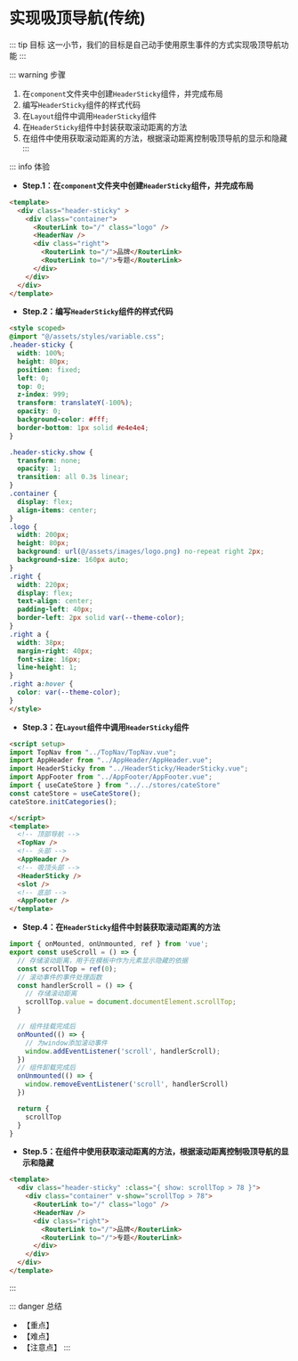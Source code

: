 # 实现吸顶导航(传统)

::: tip 目标
这一小节，我们的目标是自己动手使用原生事件的方式实现吸顶导航功能
:::

::: warning 步骤

1. 在`component`文件夹中创建`HeaderSticky`组件，并完成布局
2. 编写`HeaderSticky`组件的样式代码
3. 在`Layout`组件中调用`HeaderSticky`组件
4. 在`HeaderSticky`组件中封装获取滚动距离的方法
5. 在组件中使用获取滚动距离的方法，根据滚动距离控制吸顶导航的显示和隐藏
:::

::: info 体验

* **Step.1：在`component`文件夹中创建`HeaderSticky`组件，并完成布局**

```html
<template>
  <div class="header-sticky" >
    <div class="container">
      <RouterLink to="/" class="logo" />
      <HeaderNav />
      <div class="right">
        <RouterLink to="/">品牌</RouterLink>
        <RouterLink to="/">专题</RouterLink>
      </div>
    </div>
  </div>
</template>
```

* **Step.2：编写`HeaderSticky`组件的样式代码**

```html
<style scoped>
@import "@/assets/styles/variable.css";
.header-sticky {
  width: 100%;
  height: 80px;
  position: fixed;
  left: 0;
  top: 0;
  z-index: 999;
  transform: translateY(-100%);
  opacity: 0;
  background-color: #fff;
  border-bottom: 1px solid #e4e4e4;
}

.header-sticky.show {
  transform: none;
  opacity: 1;
  transition: all 0.3s linear;
}
.container {
  display: flex;
  align-items: center;
}
.logo {
  width: 200px;
  height: 80px;
  background: url(@/assets/images/logo.png) no-repeat right 2px;
  background-size: 160px auto;
}
.right {
  width: 220px;
  display: flex;
  text-align: center;
  padding-left: 40px;
  border-left: 2px solid var(--theme-color);
}
.right a {
  width: 38px;
  margin-right: 40px;
  font-size: 16px;
  line-height: 1;
}
.right a:hover {
  color: var(--theme-color);
}
</style>
```

* **Step.3：在`Layout`组件中调用`HeaderSticky`组件**

```html
<script setup>
import TopNav from "../TopNav/TopNav.vue";
import AppHeader from "../AppHeader/AppHeader.vue";
import HeaderSticky from "../HeaderSticky/HeaderSticky.vue";
import AppFooter from "../AppFooter/AppFooter.vue";
import { useCateStore } from "../../stores/cateStore"
const cateStore = useCateStore();
cateStore.initCategories();

</script>
<template>
  <!-- 顶部导航 -->
  <TopNav />
  <!-- 头部 -->
  <AppHeader />
  <!-- 吸顶头部 -->
  <HeaderSticky />
  <slot />
  <!-- 底部 -->
  <AppFooter />
</template>

```

* **Step.4：在`HeaderSticky`组件中封装获取滚动距离的方法**

```js
import { onMounted, onUnmounted, ref } from 'vue';
export const useScroll = () => {
  // 存储滚动距离，用于在模板中作为元素显示隐藏的依据
  const scrollTop = ref(0);
  // 滚动事件的事件处理函数
  const handlerScroll = () => {
    // 存储滚动距离
    scrollTop.value = document.documentElement.scrollTop;
  }

  // 组件挂载完成后
  onMounted(() => {
    // 为window添加滚动事件
    window.addEventListener('scroll', handlerScroll);
  })
  // 组件卸载完成后
  onUnmounted(() => {
    window.removeEventListener('scroll', handlerScroll)
  })

  return {
    scrollTop
  }
}
```

* **Step.5：在组件中使用获取滚动距离的方法，根据滚动距离控制吸顶导航的显示和隐藏**

```html
<template>
  <div class="header-sticky" :class="{ show: scrollTop > 78 }">
    <div class="container" v-show="scrollTop > 78">
      <RouterLink to="/" class="logo" />
      <HeaderNav />
      <div class="right">
        <RouterLink to="/">品牌</RouterLink>
        <RouterLink to="/">专题</RouterLink>
      </div>
    </div>
  </div>
</template>
```

:::

::: danger 总结

* 【重点】
* 【难点】
* 【注意点】
:::
